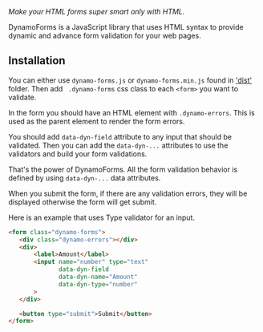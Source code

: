 _Make your HTML forms super smart only with HTML._ 

DynamoForms is a JavaScript library that uses HTML syntax to provide dynamic and advance form validation for your 
web pages. 

## Installation

You can either use `dynamo-forms.js` or `dynamo-forms.min.js` found in ['dist'](\dist) folder. Then add `
.dynamo-forms` css class to each `<form>` you want to validate. 

In the form you should have an HTML element with `.dynamo-errors`. This is used as the parent element to render the 
form errors.

You should add `data-dyn-field` attribute to any input that should be validated. Then you can add the `data-dyn-...` 
attributes to use the validators and build your form validations.

That's the power of DynamoForms. All the form validation behavior is defined by using `data-dyn-...` data attributes.

When you submit the form, if there are any validation errors, they will be displayed otherwise the form will get submit.

Here is an example that uses Type validator for an input.

```html
<form class="dynamo-forms">
   <div class="dynamo-errors"></div>
   <div>
       <label>Amount</label>
       <input name="number" type="text"
              data-dyn-field
              data-dyn-name="Amount"
              data-dyn-type="number"
       >
   </div>

   <button type="submit">Submit</button>
</form>
```
